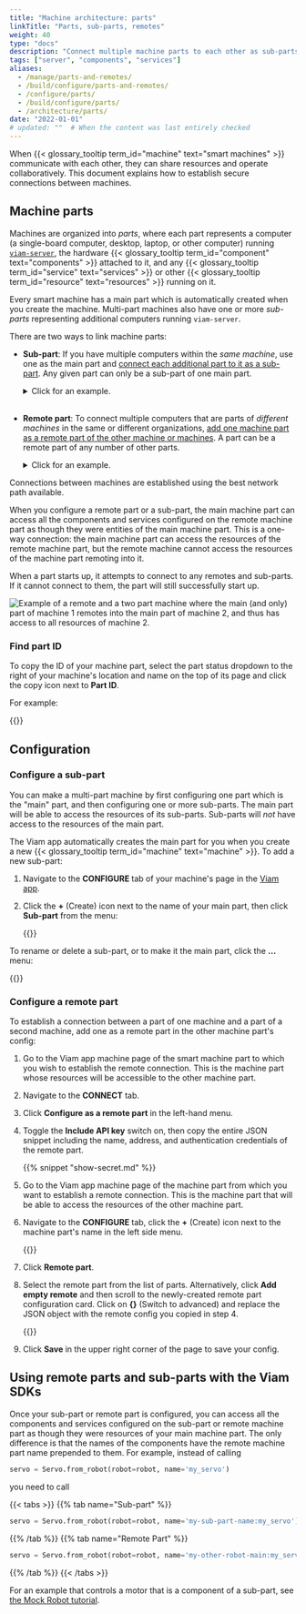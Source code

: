 ```yaml
---
title: "Machine architecture: parts"
linkTitle: "Parts, sub-parts, remotes"
weight: 40
type: "docs"
description: "Connect multiple machine parts to each other as sub-parts or remotes."
tags: ["server", "components", "services"]
aliases:
  - /manage/parts-and-remotes/
  - /build/configure/parts-and-remotes/
  - /configure/parts/
  - /build/configure/parts/
  - /architecture/parts/
date: "2022-01-01"
# updated: ""  # When the content was last entirely checked
---
```


When {{< glossary_tooltip term_id="machine" text="smart machines" >}} communicate with each other, they can share resources and operate collaboratively.
This document explains how to establish secure connections between machines.

## Machine parts

Machines are organized into _parts_, where each part represents a computer (a single-board computer, desktop, laptop, or other computer) running [`viam-server`](/operate/reference/viam-server/), the hardware {{< glossary_tooltip term_id="component" text="components" >}} attached to it, and any {{< glossary_tooltip term_id="service" text="services" >}} or other {{< glossary_tooltip term_id="resource" text="resources" >}} running on it.

Every smart machine has a main part which is automatically created when you create the machine.
Multi-part machines also have one or more _sub-parts_ representing additional computers running `viam-server`.

There are two ways to link machine parts:

- **Sub-part**: If you have multiple computers within the _same machine_, use one as the main part and [connect each additional part to it as a sub-part](#configure-a-sub-part).
  Any given part can only be a sub-part of one main part.

  <details>
    <summary>Click for an example.</summary>
   Imagine you have a system of five cameras in different places along an assembly line, each attached to its own single-board computer, and you want to run an object detector on the streams from all of them.
   You have one main computer with greater compute power set up as the main part.
   You set up each of the single-board computers as a sub-part.
   This allows the main part to access all the camera streams and run object detection on all of them.<br><br>
   You could also set this up with each single-board computer being a remote part instead of a sub-part, but it is slightly easier to configure sub-parts because you do not need to add the address of each part to your machine's config.
   Additionally, configuring a discrete system of parts as one multi-part machine helps keep your fleet more clearly organized in the Viam app.
  </details><br>

- **Remote part**: To connect multiple computers that are parts of _different machines_ in the same or different organizations, [add one machine part as a remote part of the other machine or machines](#configure-a-remote-part).
  A part can be a remote part of any number of other parts.

  <details>
    <summary>Click for an example.</summary>
    If you have one camera connected to a computer in a warehouse that many machines should be able to share, you can configure the camera as a remote part of each machine that needs it.
  </details>

Connections between machines are established using the best network path available.

When you configure a remote part or a sub-part, the main machine part can access all the components and services configured on the remote machine part as though they were entities of the main machine part.
This is a one-way connection: the main machine part can access the resources of the remote machine part, but the remote machine cannot access the resources of the machine part remoting into it.

When a part starts up, it attempts to connect to any remotes and sub-parts.
If it cannot connect to them, the part will still successfully start up.

![Example of a remote and a two part machine where the main (and only) part of machine 1 remotes into the main part of machine 2, and thus has access to all resources of machine 2.](/build/configure/parts/remotes-diagram.png)

### Find part ID

To copy the ID of your machine part, select the part status dropdown to the right of your machine's location and name on the top of its page and click the copy icon next to **Part ID**.

For example:

{{<imgproc src="/build/program/data-client/grab-part-id.png" resize="1000x" class="shadow imgzoom" style="width: 500px" declaredimensions=true alt="Part ID displayed in the Viam app.">}}

## Configuration

### Configure a sub-part

You can make a multi-part machine by first configuring one part which is the "main" part, and then configuring one or more sub-parts.
The main part will be able to access the resources of its sub-parts.
Sub-parts will _not_ have access to the resources of the main part.

The Viam app automatically creates the main part for you when you create a new {{< glossary_tooltip term_id="machine" text="machine" >}}.
To add a new sub-part:

1. Navigate to the **CONFIGURE** tab of your machine's page in the [Viam app](https://app.viam.com).
2. Click the **+** (Create) icon next to the name of your main part, then click **Sub-part** from the menu:

   {{<imgproc src="/build/configure/parts/sub-part-config.png" resize="x1100" declaredimensions=true alt="The Viam app interface with the create part dropdown open." style="width:500px" class="shadow" >}}

To rename or delete a sub-part, or to make it the main part, click the **...** menu:

{{<imgproc src="/build/configure/parts/part-mgmt.png" resize="x1100" declaredimensions=true alt="The Viam app interface with the part actions dropdown open. Options include rename, restart part, make main part, view setup instructions, view history, and delete part." style="width:500px" class="shadow" >}}

### Configure a remote part

To establish a connection between a part of one machine and a part of a second machine, add one as a remote part in the other machine part's config:

1. Go to the Viam app machine page of the smart machine part to which you wish to establish the remote connection.
   This is the machine part whose resources will be accessible to the other machine part.
2. Navigate to the **CONNECT** tab.
3. Click **Configure as a remote part** in the left-hand menu.
4. Toggle the **Include API key** switch on, then copy the entire JSON snippet including the name, address, and authentication credentials of the remote part.

   {{% snippet "show-secret.md" %}}

5. Go to the Viam app machine page of the machine part from which you want to establish a remote connection.
   This is the machine part that will be able to access the resources of the other machine part.
6. Navigate to the **CONFIGURE** tab, click the **+** (Create) icon next to the machine part's name in the left side menu.

   {{<imgproc src="/build/configure/parts/remote-create.png" resize="x1100" declaredimensions=true alt="The create menu with options including remote part shown." style="width:500px" class="shadow" >}}

7. Click **Remote part**.
8. Select the remote part from the list of parts.
   Alternatively, click **Add empty remote** and then scroll to the newly-created remote part configuration card.
   Click on **{}** (Switch to advanced) and replace the JSON object with the remote config you copied in step 4.

   {{<imgproc src="/build/configure/parts/remote-config.png" resize="x1100" declaredimensions=true alt="The configured remote." style="width:700px" class="shadow" >}}

9. Click **Save** in the upper right corner of the page to save your config.

## Using remote parts and sub-parts with the Viam SDKs

Once your sub-part or remote part is configured, you can access all the components and services configured on the sub-part or remote machine part as though they were resources of your main machine part.
The only difference is that the names of the components have the remote machine part name prepended to them.
For example, instead of calling

```python
servo = Servo.from_robot(robot=robot, name='my_servo')
```

you need to call

{{< tabs >}}
{{% tab name="Sub-part" %}}

```python
servo = Servo.from_robot(robot=robot, name='my-sub-part-name:my_servo')
```

{{% /tab %}}
{{% tab name="Remote Part" %}}

```python
servo = Servo.from_robot(robot=robot, name='my-other-robot-main:my_servo')
```

{{% /tab %}}
{{< /tabs >}}

For an example that controls a motor that is a component of a sub-part, see [the Mock Robot tutorial](/tutorials/configure/build-a-mock-robot/#control-a-sub-part-using-the-viam-sdk).
